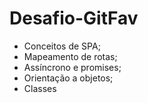 # Desafio-GitFav

- Conceitos de SPA;
- Mapeamento de rotas;
- Assíncrono e promises;
- Orientação a objetos;
- Classes 
